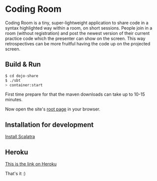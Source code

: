# Coding Room #

Coding Room is a tiny, super-lightweight application to share code in a syntax highlighted way within a room, on short sessions. 
People join in a room (without registration) and post the newest version of their current practice code which the presenter can show on the screen. This way retrospectives can be more fruitful having the code up on the projected screen. 

## Build & Run ##

```sh
$ cd dojo-share
$ ./sbt
> container:start
```
First time prepare for that the maven downloads can take up to 10-15 minutes.

Now open the site's [root page](http://localhost:8080/) in your browser.

## Installation for development ##

[Install Scalatra](http://www.scalatra.org/getting-started/installation.html)

## Heroku 

[This is the link on Heroku](http://dojo-share.herokuapp.com/)

That's it :) 

